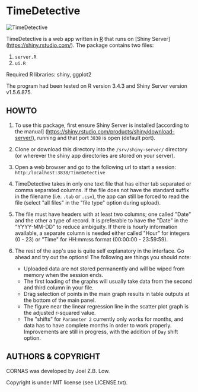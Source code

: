 # TimeDetective #

![TimeDetective](https://github.com/joel-lzb/TimeDetective/example1screen.png "TimeDetective example")

TimeDetective is a web app written in [R](https://www.r-project.org/) that runs on [Shiny Server] (https://shiny.rstudio.com/). The package contains two files:

1. `server.R`
2. `ui.R`
	
Required R libraries: shiny, ggplot2

The program had been tested on R version 3.4.3 and Shiny Server version v1.5.6.875.



## HOWTO ##
1. To use this package, first ensure Shiny Server is installed [according to the manual] (https://shiny.rstudio.com/products/shiny/download-server/), running and that port `3838` is open (default port).

2. Clone or download this directory into the `/srv/shiny-server/` directory (or wherever the shiny app directories are stored on your server).

3. Open a web browser and go to the following url to start a session:
		`http:/localhost:3838/TimeDetective`

4. TimeDetective takes in only one text file that has either tab separated or comma separated columns. If the file does not have the standard suffix in the filename (i.e. `.tab` or `.csv`), the app can still be forced to read the file (select "all files" in the "file type" option during upload). 

5. The file must have headers with at least two columns; one called "Date" and the other a type of record. It is preferable to have the "Date" in the "YYYY-MM-DD" to reduce ambiguity. If there is hourly information available, a separate column is needed either called "Hour" for integers (0 - 23) or "Time" for HH:mm:ss format (00:00:00 - 23:59:59).

6. The rest of the app's use is quite self explanatory in the interface. Go ahead and try out the options! The following are things you should note:
	+ Uploaded data are not stored permanently and will be wiped from memory when the session ends.
	+ The first loading of the graphs will usually take data from the second and third column in your file.
	+ Drag selection of points in the main graph results in table outputs at the bottom of the main panel.
	+ The figure near the linear regression line in the scatter plot graph is the adjusted r-squared value.
	+ The "shifts" for `Parameter 2` currently only works for months, and data has to have complete months in order to work properly. Improvements are still in progress, with the addition of `Day` shift option.



## AUTHORS & COPYRIGHT ##
CORNAS was developed by Joel Z.B. Low.

Copyright is under MIT license (see LICENSE.txt).
